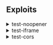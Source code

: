 ## Exploits


<details><summary>test-noopener</summary><p>
  
  [link](./test-noopener.html)
  
  The exploit attempts to change the parent page location.
  
  ## Usage
  Get target site to open this in a new `_blank` tab

</p></details>

<details><summary>test-iframe</summary><p>
 
  [link](./test-iframe.html)

</p></details>


<details><summary>test-cors</summary><p>
  
  [link](./test-cors.html)
  
</p></details>
